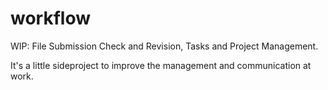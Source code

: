 # workflow
WIP: File Submission Check and Revision, Tasks and Project Management. 

It's a little sideproject to improve the management and communication at work.

